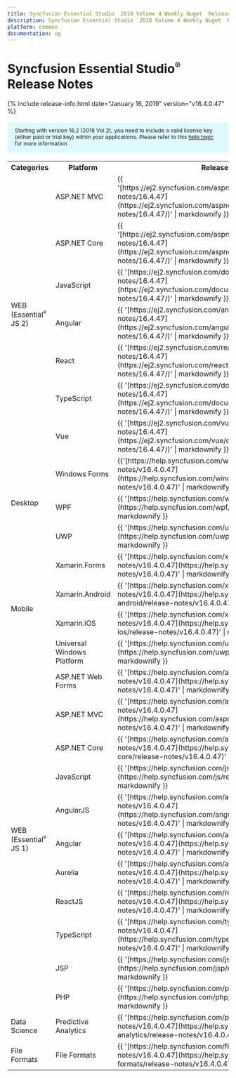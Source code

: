 ```yaml
---
title: Syncfusion Essential Studio  2018 Volume 4 Weekly Nuget  Release Notes  
description: Syncfusion Essential Studio  2018 Volume 4 Weekly Nuget  Release Notes  
platform: common
documentation: ug
---
```


# Syncfusion Essential Studio<sup style="font-size:70%">&reg;</sup>  Release Notes  

{% include release-info.html date="January 16, 2019"   version="v16.4.0.47" %} 

<style>
#license {
    font-size: .88em!important;
margin-top: 1.5em;     margin-bottom: 1.5em;
    background-color: #def8ff;
    padding: 10px 17px 14px;
}
</style>

<div id="license">
Starting with version 16.2 (2018 Vol 2), you need to include a valid license key (either paid or trial key) within your applications. 
Please refer to this <a href="/common/essential-studio/licensing/license-key">help topic</a> for more information 
</div>

<table>
<tr>
<th>Categories</th>
<th>Platform</th>
<th>Release Notes</th></tr>
<tr>

<tr>
<td rowspan="11">
WEB (Essential<sup style="font-size:70%">&reg;</sup> JS 2)
</td>
</tr>
<tr>
<td>
ASP.NET MVC
</td>
<td>{{ '[https://ej2.syncfusion.com/aspnetmvc/documentation/release-notes/16.4.47](https://ej2.syncfusion.com/aspnetmvc/documentation/release-notes/16.4.47/)' | markdownify }}
</td>
</tr>
<tr>
<td>
ASP.NET Core
</td>
<td>{{ '[https://ej2.syncfusion.com/aspnetcore/documentation/release-notes/16.4.47](https://ej2.syncfusion.com/aspnetcore/documentation/release-notes/16.4.47/)' | markdownify }}
</td>
</tr>
<tr>
<td>
JavaScript
</td>
<td>{{ '[https://ej2.syncfusion.com/documentation/release-notes/16.4.47](https://ej2.syncfusion.com/documentation/release-notes/16.4.47/)' | markdownify }}
</td>
</tr>
<tr>
</tr>
<tr>
<td>
Angular
</td>
<td>{{ '[https://ej2.syncfusion.com/angular/documentation/release-notes/16.4.47](https://ej2.syncfusion.com/angular/documentation/release-notes/16.4.47/)' | markdownify }}
</td>
</tr>
<tr>
</tr>
<tr>
<td>
React
</td>
<td>{{ '[https://ej2.syncfusion.com/react/documentation/release-notes/16.4.47](https://ej2.syncfusion.com/react/documentation/release-notes/16.4.47/)' | markdownify }}
</td>
</tr>
<tr>
<td>
TypeScript
</td>
<td>{{ '[https://ej2.syncfusion.com/documentation/release-notes/16.4.47](https://ej2.syncfusion.com/documentation/release-notes/16.4.47/)' | markdownify }}
</td>
</tr>
<tr>
<td>
Vue
</td>
<td>{{ '[https://ej2.syncfusion.com/vue/documentation/release-notes/16.4.47](https://ej2.syncfusion.com/vue/documentation/release-notes/16.4.47/)' | markdownify }}
</td>
</tr>
<tr>
</tr>
<td rowspan="3">
Desktop
</td>
<td>
Windows Forms
</td>
<td>{{'[https://help.syncfusion.com/windowsforms/release-notes/v16.4.0.47](https://help.syncfusion.com/windowsforms/release-notes/v16.4.0.47)' | markdownify }}
</td>
</tr>
<tr>
<td>
WPF
</td>
<td>{{ '[https://help.syncfusion.com/wpf/release-notes/v16.4.0.47](https://help.syncfusion.com/wpf/release-notes/v16.4.0.47)' | markdownify }}
</td>
</tr>
<tr>
<td>
UWP
</td>
<td>{{ '[https://help.syncfusion.com/uwp/release-notes/v16.4.0.47](https://help.syncfusion.com/uwp/release-notes/v16.4.0.47)' | markdownify }}
</td>
</tr>
<tr>
<td rowspan="4">
Mobile
</td>
<td>
Xamarin.Forms
</td>
<td>{{ '[https://help.syncfusion.com/xamarin/release-notes/v16.4.0.47](https://help.syncfusion.com/xamarin/release-notes/v16.4.0.47)' | markdownify }}
</td>
</tr>
<tr>
<td>
Xamarin.Android
</td>
<td>{{ '[https://help.syncfusion.com/xamarin-android/release-notes/v16.4.0.47](https://help.syncfusion.com/xamarin-android/release-notes/v16.4.0.47)' | markdownify }}
</td>
</tr>
<tr>
<td>
Xamarin.iOS
</td>
<td>{{ '[https://help.syncfusion.com/xamarin-ios/release-notes/v16.4.0.47](https://help.syncfusion.com/xamarin-ios/release-notes/v16.4.0.47)' | markdownify }}
</td>
</tr>
<tr>
<td>
Universal Windows Platform
</td>
<td>{{ '[https://help.syncfusion.com/uwp/release-notes/v16.4.0.47](https://help.syncfusion.com/uwp/release-notes/v16.4.0.47)' | markdownify }}
</td>
</tr>
<tr>
<td rowspan="11">
WEB (Essential<sup style="font-size:70%">&reg;</sup> JS 1)
</td>
<td>
ASP.NET Web Forms
</td>
<td>{{ '[https://help.syncfusion.com/aspnet/release-notes/v16.4.0.47](https://help.syncfusion.com/aspnet/release-notes/v16.4.0.47)' | markdownify }}
</td>
</tr>
<tr>
<td>
ASP.NET MVC
</td>
<td>{{ '[https://help.syncfusion.com/aspnetmvc/release-notes/v16.4.0.47](https://help.syncfusion.com/aspnetmvc/release-notes/v16.4.0.47)' | markdownify }}
</td>
</tr>
<tr>
<td>
ASP.NET Core
</td>
<td>{{ '[https://help.syncfusion.com/aspnet-core/release-notes/v16.4.0.47](https://help.syncfusion.com/aspnet-core/release-notes/v16.4.0.47)' | markdownify }}
</td>
</tr>
<tr>
<td>
JavaScript
</td>
<td>{{ '[https://help.syncfusion.com/js/release-notes/v16.4.0.47](https://help.syncfusion.com/js/release-notes/v16.4.0.47)' | markdownify }}
</td>
</tr>
<tr>
<td>
AngularJS
</td>
<td>{{ '[https://help.syncfusion.com/angularjs/release-notes/v16.4.0.47](https://help.syncfusion.com/angularjs/release-notes/v16.4.0.47)' | markdownify }}
</td>
</tr>
<tr>
<td>
Angular
</td>
<td>{{ '[https://help.syncfusion.com/angular/release-notes/v16.4.0.47](https://help.syncfusion.com/angular/release-notes/v16.4.0.47)' | markdownify }}
</td>
</tr>
<tr>
<td>
Aurelia
</td>
<td>{{ '[https://help.syncfusion.com/aurelia/release-notes/v16.4.0.47](https://help.syncfusion.com/aurelia/release-notes/v16.4.0.47)' | markdownify }}
</td>
</tr>
<tr>
<td>
ReactJS
</td>
<td>{{ '[https://help.syncfusion.com/reactjs/release-notes/v16.4.0.47](https://help.syncfusion.com/reactjs/release-notes/v16.4.0.47)' | markdownify }}
</td>
</tr>
<tr>
<td>
TypeScript
</td>
<td>{{ '[https://help.syncfusion.com/typescript/release-notes/v16.4.0.47](https://help.syncfusion.com/typescript/release-notes/v16.4.0.47)' | markdownify }}
</td>
</tr>
<tr>
<td>
JSP
</td>
<td>{{ '[https://help.syncfusion.com/jsp/release-notes/v16.4.0.47](https://help.syncfusion.com/jsp/release-notes/v16.4.0.47)' | markdownify }}
</td>
</tr>
<tr>
<td>
PHP
</td>
<td>{{ '[https://help.syncfusion.com/php/release-notes/v16.4.0.47](https://help.syncfusion.com/php/release-notes/v16.4.0.47)' | markdownify }}
</td>
</tr>
<tr>
<td>
Data Science
</td>
<td>
Predictive Analytics
</td>
<td>{{ '[https://help.syncfusion.com/predictive-analytics/release-notes/v16.4.0.47](https://help.syncfusion.com/predictive-analytics/release-notes/v16.4.0.47)' | markdownify }}
</td>
</tr>
<tr>
<td>
File Formats
</td>
<td>
File Formats
</td>
<td>{{ '[https://help.syncfusion.com/file-formats/release-notes/v16.4.0.47](https://help.syncfusion.com/file-formats/release-notes/v16.4.0.47)' | markdownify }}
</td>
</tr>
</table>